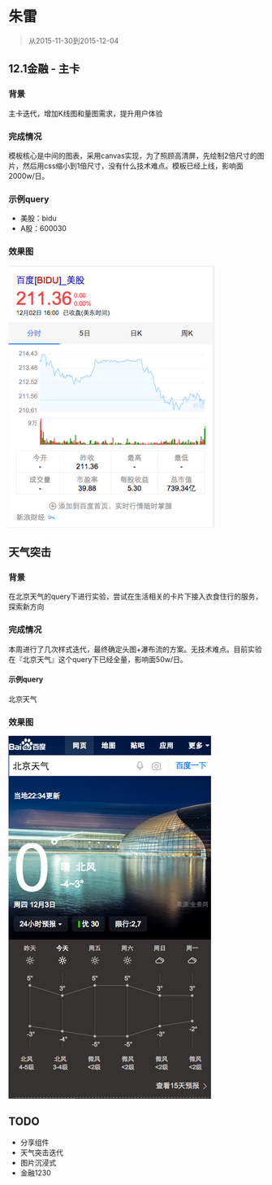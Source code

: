 # 朱雷

> 从2015-11-30到2015-12-04

## 12.1金融 - 主卡

### 背景

主卡迭代，增加K线图和量图需求，提升用户体验

### 完成情况

模板核心是中间的图表，采用canvas实现，为了照顾高清屏，先绘制2倍尺寸的图片，然后用css缩小到1倍尺寸，没有什么技术难点。模板已经上线，影响面2000w/日。

### 示例query

* 美股：bidu
* A股：600030

### 效果图

![image](img/zhulei05/1.png)

## 天气突击

### 背景

在北京天气的query下进行实验，尝试在生活相关的卡片下接入衣食住行的服务，探索新方向

### 完成情况

本周进行了几次样式迭代，最终确定头图+瀑布流的方案。无技术难点。目前实验在『北京天气』这个query下已经全量，影响面50w/日。

#### 示例query

北京天气

### 效果图

![image](img/zhulei05/2.png)

## TODO

* 分享组件
* 天气突击迭代
* 图片沉浸式
* 金融1230
